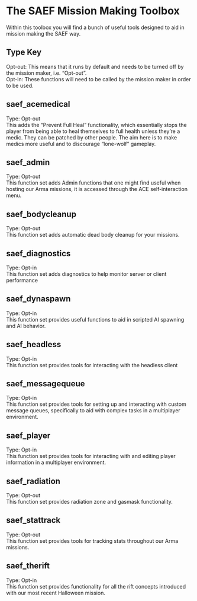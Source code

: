 # The SAEF Mission Making Toolbox
Within this toolbox you will find a bunch of useful tools designed to aid in mission making the SAEF way.

## Type Key
Opt-out: This means that it runs by default and needs to be turned off by the mission maker, i.e. “Opt-out”.\
Opt-in: These functions will need to be called by the mission maker in order to be used.

## saef_acemedical
Type: Opt-out\
This adds the “Prevent Full Heal” functionality, which essentially stops the player from being able to heal themselves to full health unless they’re a medic. They can be patched by other people. The aim here is to make medics more useful and to discourage “lone-wolf” gameplay.

## saef_admin
Type: Opt-out\
This function set adds Admin functions that one might find useful when hosting our Arma missions, it is accessed through the ACE self-interaction menu.

## saef_bodycleanup
Type: Opt-out\
This function set adds automatic dead body cleanup for your missions.

## saef_diagnostics
Type: Opt-in\
This function set adds diagnostics to help monitor server or client performance

## saef_dynaspawn
Type: Opt-in\
This function set provides useful functions to aid in scripted AI spawning and AI behavior.

## saef_headless
Type: Opt-in\
This function set provides tools for interacting with the headless client

## saef_messagequeue
Type: Opt-in\
This function set provides tools for setting up and interacting with custom message queues, specifically to aid with complex tasks in a multiplayer environment.

## saef_player
Type: Opt-in\
This function set provides tools for interacting with and editing player information in a multiplayer environment.

## saef_radiation
Type: Opt-out\
This function set provides radiation zone and gasmask functionality.

## saef_stattrack
Type: Opt-out\
This function set provides tools for tracking stats throughout our Arma missions.

## saef_therift
Type: Opt-in\
This function set provides functionality for all the rift concepts introduced with our most recent Halloween mission.
